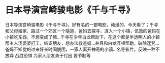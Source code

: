 # 日本导演宫崎骏电影《千与千寻》

日本导演宫崎骏电影《千与千寻》，好有名的一部电影，动漫的，今天看了；千寻和父母搬家，路过一个郊区一个隧道，爸妈去探寻，进入一个小镇，饥饿的爸妈在小镇吃东西，不想变成了猪…千寻在少年白龙帮助下，在这个都是半透明人的小镇帮主人汤婆婆打工，结识朋友，想办法救爸妈…并且和白龙互相帮助，破除迷咒…爸妈不知觉的过来好长时间脱困，一家人离开神奇的小镇…名导影片，反映一种不放弃 战胜恐惧 为家人朋友勇于付出 要节制等